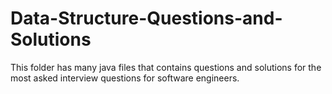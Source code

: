 # Data-Structure-Questions-and-Solutions
This folder has many java files that contains questions and solutions for the most asked interview questions for software engineers.
